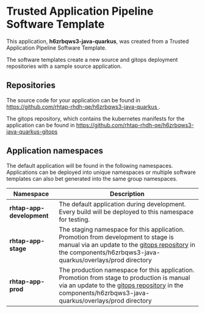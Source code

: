 # Trusted Application Pipeline Software Template

This application, **h6zrbqws3-java-quarkus**, was created from a Trusted Application Pipeline Software Template.

The software templates create a new source and gitops deployment repositories with a sample source application. 

## Repositories

The source code for your application can be found in [https://github.com/rhtap-rhdh-qe/h6zrbqws3-java-quarkus ](https://github.com/rhtap-rhdh-qe/h6zrbqws3-java-quarkus ).
 
The gitops repository, which contains the kubernetes manifests for the application can be found in 
[https://github.com/rhtap-rhdh-qe/h6zrbqws3-java-quarkus-gitops ](https://github.com/rhtap-rhdh-qe/h6zrbqws3-java-quarkus-gitops ) 

## Application namespaces 

The default application will be found in the following namespaces. Applications can be deployed into unique namespaces or multiple software templates can also bet generated into the same group namespaces.  

|  Namespace   |  Description   |  
| -------- | -------- |   
| **rhtap-app-development** | The default application during development. Every build will be deployed to this namespace for testing. | 
| **rhtap-app-stage** | The staging namespace for this application. Promotion from development to stage is manual via an update to the [gitops repository](https://github.com/rhtap-rhdh-qe/h6zrbqws3-java-quarkus-gitops ) in the components/h6zrbqws3-java-quarkus/overlays/prod directory |  
| **rhtap-app-prod** | The production namespace for this application. Promotion from stage to production is manual via an update to the [gitops repository](https://github.com/rhtap-rhdh-qe/h6zrbqws3-java-quarkus-gitops ) in the components/h6zrbqws3-java-quarkus/overlays/prod directory | 
